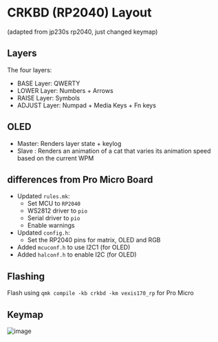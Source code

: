 # CRKBD (RP2040) Layout 
(adapted from jp230s rp2040, just changed keymap)

## Layers
The four layers:
- BASE Layer: QWERTY
- LOWER Layer: Numbers + Arrows
- RAISE Layer: Symbols
- ADJUST Layer: Numpad + Media Keys + Fn keys

## OLED
- Master: Renders layer state + keylog
- Slave : Renders an animation of a cat that varies its animation speed based on the current WPM

## differences from Pro Micro Board
- Updated `rules.mk`:
  - Set MCU to `RP2040`
  - WS2812 driver to `pio`
  - Serial driver to `pio`
  - Enable warnings
- Updated `config.h`:
  - Set the RP2040 pins for matrix, OLED and RGB
- Added `mcuconf.h` to use I2C1 (for OLED)
- Added `halconf.h` to enable I2C (for OLED)

## Flashing
Flash using `qmk compile -kb crkbd -km vexis170_rp` for Pro Micro


## Keymap
![image](https://user-images.githubusercontent.com/79429306/170833653-0da21553-e7ec-45d0-a1e4-b739e1e8b553.png)
